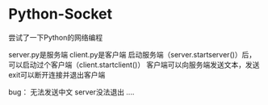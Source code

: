 # Python-Socket


尝试了一下Python的网络编程

server.py是服务端
client.py是客户端
启动服务端（server.startserver()）后，可以启动过个客户端（client.startclient()）
客户端可以向服务端发送文本，发送exit可以断开连接并退出客户端

bug：
无法发送中文
server没法退出
....